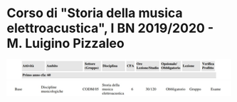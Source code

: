 Corso di "Storia della musica elettroacustica", I BN 2019/2020 - M. Luigino Pizzaleo
========

<img src="https://github.com/SMERM/BN-Velitchkova/blob/master/Programma%20di%20studi/intestazione.jpeg" width="1000">

<img src="https://github.com/SMERM/BN-Velitchkova/blob/master/Programma%20di%20studi/storia_IBN.jpeg" width="1000">
